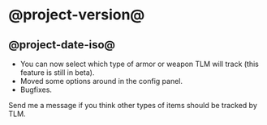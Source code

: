 # @project-version@
## @project-date-iso@

- You can now select which type of armor or weapon TLM will track (this feature is still in beta).
- Moved some options around in the config panel.
- Bugfixes.

Send me a message if you think other types of items should be tracked by TLM.